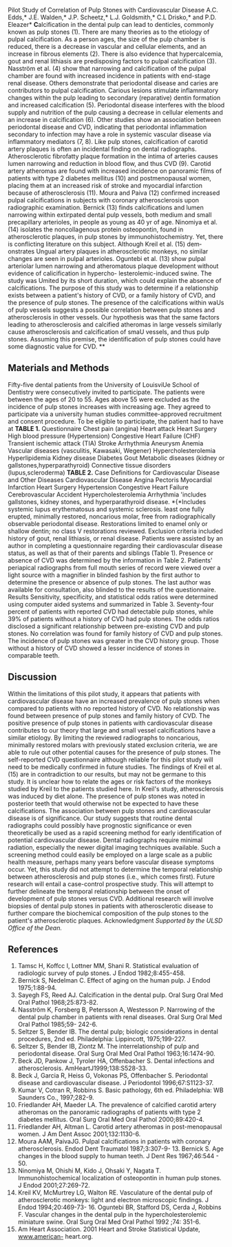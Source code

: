 Pilot Study of Correlation of Pulp Stones with Cardiovascular Disease
A.C. Edds,\* J.E. Walden,\* J.P. Scheetz,\* L.J. Goldsmith,\* C.L
Drisko,\* and P.D. Eleazer\* **C**alcification in the dental pulp can lead to denticles, commonly known as pulp stones (1). There are many theories as to the etiology of pulpal calcification. As a person ages, the size of the pulp chamber is reduced, there is a decrease in vascular and cellular elements, and an increase in fibrous elements (2).
There is also evidence that hyper­calcemia, gout and renal lithiasis are predisposing factors to pulpal calcification (3). Nasström et al. (4) show that narrowing and calcification of the pulpal chamber are found with increased incidence in patients with end-stage renal disease.
Others dem­onstrate that periodontal disease and caries are contributors to pulpal calcification. Carious lesions stimulate inflammatory changes within the pulp leading to secondary (reparative) dentin formation and increased calcification (5). Periodontal disease interferes with the blood supply and nutrition of the pulp causing a decrease in cellular elements and an increase in calcification (6). Other studies show an association be­tween periodontal disease and CVD, indicating that periodontal inflammation secondary to infection may have a role in systemic vascular disease via inflammatory mediators (7, 8).
Like pulp stones, calcification of carotid artery plaques is often an incidental finding on dental radiographs. Atherosclerotic fibrofatty plaque formation in the intima of arteries causes lumen narrowing and reduction in blood flow, and thus CVD (9). Carotid artery atheromas are found with increased incidence on panoramic films of patients with type 2 diabetes mellitus (10) and postmenopausal women, placing them at an increased risk of stroke and myocardial infarction because of atherosclerosis (11).
Moura and Paiva (12) confirmed increased pulpal calcifications in subjects with coronary atherosclerosis upon radiographic examination.
Bernick (13) finds calcifi­cations and lumen narrowing within extirpated dental pulp vessels, both medium and small precapillary arterioles, in people as young as 40 yr of age. Ninomiya et al. (14) isolates the noncollagenous protein osteopontin, found in atherosclerotic plaques, in pulp stones by immunohistochemistry.
Yet, there is conflicting literature on this subject. Although Kreil et al. (15) dem­onstrates Ungual artery plaques in atherosclerotic monkeys, no similar changes are seen in pulpal arterioles. Oguntebi et al. (13) show pulpal arteriolar lumen narrowing and atheromatous plaque development without evidence of calicification in hypercho- lesterolemic-induced swine. The study was Umited by its short duration, which could explain the absence of calcifications.
The purpose of this study was to determine if a relationship exists between a patient's history of CVD, or a family history of CVD, and the presence of pulp stones. The presence of the calcifications within waUs of pulp vessels suggests a possible correlation between pulp stones and atherosclerosis in other vessels. Our hypothesis was that the same factors leading to atherosclerosis and calcified atheromas in large vessels simi­larly cause atherosclerosis and calcification of smaU vessels, and thus pulp stones. Assuming this premise, the identification of pulp stones could have some diagnostic value for CVD.
**
## **Materials and Methods**
Fifty-five dental patients from the University of LouisviUe School of Dentistry were consecutively invited to participate. The patients were between the ages of 20 to 55. Ages above 55 were excluded as the incidence of pulp stones increases with increasing age. They agreed to participate via a university human studies committee-approved recruit­ment and consent procedure. To be eligible to participate, the patient had to have at **TABLE 1.** Questionnaire
Chest pain (angina)
Heart attack Heart Surgery
High blood pressure (Hypertension)
Congestive Heart Failure (CHF)
Transient ischemic attack (TIA)
Stroke
Arrhythmia Aneurysm
Anemia
Vascular diseases (vasculitis, Kawasaki, Wegener) Hypercholesterolemia
Hyperlipidemia
Kidney disease
Diabetes
Gout
Metabolic diseases (kidney or gallstones,hyperparathyroid)
Connective tissue disorders (lupus,scleroderma) **TABLE 2.** Case Definitions for Cardiovascular Disease and Other
Diseases Cardiovascular Disease
Angina Pectoris
Myocardial Infarction
Heart Surgery
Hypertension
Congestive Heart Failure
Cerebrovascular Accident
Hypercholesterolemia
Arrhythmia 'includes gallstones, kidney stones, and hyperparathyroid disease.
*{*Includes systemic lupus erythematosus and systemic sclerosis.
least one fully erupted, minimally restored, noncarious molar, free from radiographically observable periodontal disease. Restorations limited to enamel only or shallow dentin; no class V restorations reviewed.
Exclusion criteria included history of gout, renal lithiasis, or renal dis­ease.
Patients were assisted by an author in completing a questionnaire regarding their cardiovascular disease status, as well as that of their parents and siblings (Table 1). Presence or absence of CVD was deter­mined by the information in Table 2. Patients' periapical radiographs from full mouth series of record were viewed over a light source with a magnifier in blinded fashion by the first author to determine the pres­ence or absence of pulp stones. The last author was available for con­sultation, also blinded to the results of the questionnaire.
Results
Sensitivity, specificity, and statistical odds ratios were determined using computer aided systems and summarized in Table 3.
Seventy-four percent of patients with reported CVD had detectable pulp stones, while 39% of patients without a history of CVD had pulp stones.
The odds ratios disclosed a significant relationship between pre-existing CVD and pulp stones. No correlation was found for family history of CVD and pulp stones. The incidence of pulp stones was greater in the CVD history group. Those without a history of CVD showed a lesser incidence of stones in comparable teeth.

## **Discussion**


Within the limitations of this pilot study, it appears that patients with cardiovascular disease have an increased prevalence of pulp stones when compared to patients with no reported history of CVD. No rela­tionship was found between presence of pulp stones and family history of CVD. The positive presence of pulp stones in patients with cardiovas­cular disease contributes to our theory that large and small vessel cal­cifications have a similar etiology. By limiting the reviewed radiographs to noncarious, minimally restored molars with previously stated exclu­sion criteria, we are able to rule out other potential causes for the presence of pulp stones. The self-reported CVD questionnaire although reliable for this pilot study will need to be medically confirmed in future studies.
The findings of Kreil et al. (15) are in contradiction to our results, but may not be germane to this study. It is unclear how to relate the ages or risk factors of the monkeys studied by Kreil to the patients studied here. In Kreil's study, atherosclerosis was induced by diet alone. The presence of pulp stones was noted in posterior teeth that would other­wise not be expected to have these calcifications.
The association between pulp stones and cardiovascular disease is of significance. Our study suggests that routine dental radiographs could pos­sibly have prognostic significance or even theoretically be used as a rapid screening method for early identification of potential cardiovascular dis­ease. Dental radiographs require minimal radiation, especially the newer digital imaging techniques available. Such a screening method could easily be employed on a large scale as a public health measure, perhaps many years before vascular disease symptoms occur.
Yet, this study did not attempt to determine the temporal relation­ship between atherosclerosis and pulp stones (i.e., which comes first).
Future research will entail a case-control prospective study. This will attempt to further delineate the temporal relationship between the onset of development of pulp stones versus CVD. Additional research will involve biopsies of dental pulp stones in patients with atherosclerotic disease to further compare the biochemical composition of the pulp stones to the patient's atherosclerotic plaques.
Acknowledgment *Supported by the ULSD Office of the Dean.*

## **References**
 1. Tamsc H, Koffcc I, Lottner MM, Shani R. Statistical evaluation of radiologic survey of pulp stones. J Endod 1982;8:455-458.
2. Bernick S, Nedelman C. Effect of aging on the human pulp. J Endod 1975;1:88-94.
3. Sayegh FS, Reed AJ. Calcification in the dental pulp. Oral Surg Oral Med Oral Pathol 1968;25:873-82.
4. Nasström K, Forsberg B, Petersson A, Westesson P. Narrowing of the dental pulp chamber in patients with renal diseases. Oral Surg Oral Med Oral Pathol 1985;59- 242-6.
5. Seltzer S, Bender IB. The dental pulp; biologic considerations in dental procedures, 2nd ed. Philadelphia: Lippincott, 1975;199-227.
6. Seltzer S, Bender IB, Ziontz M. The interrelationship of pulp and periodontal disease. Oral Surg Oral Med Oral Pathol 1963;16:1474-90.
7. Beck JD, Pankow J, Tyroler HA, Offenbacher S. Dental infections and atherosclerosis. AmHeartJ1999;138:S528-33.
8. Beck J, Garcia R, Heiss G, Vokonas PS, Offenbacher S. Periodontal disease and cardiovascular disease. J Periodontol 1996;67:S1123-37.
9. Kumar V, Cotran R, Robbins S. Basic pathology, 6th ed. Philadelphia: WB Saunders Co., 1997;282-9.
10. Friedlander AH, Maeder LA. The prevalence of calcified carotid artery atheromas on the panoramic radiographs of patients with type 2 diabetes mellitus. Oral Surg Oral Med Oral Pathol 2000;89:420-4.
11. Friedlander AH, Altman L. Carotid artery atheromas in post-menopausal women. J Am Dent Assoc 2001;132:1130-6.
12. Moura AAM, PaivaJG. Pulpal calcifications in patients with coronary atherosclerosis. Endod Dent Traumatol 1987;3:307-9- 13. Bernick S. Age changes in the blood supply to human teeth. J Dent Res 1967;46:544 - 50.
14. Ninomiya M, Ohishi M, Kido J, Ohsaki Y, Nagata T.
 Immunohistochemical localization of osteopontin in human pulp stones. J Endod 2001;27:269-72.
15. Kreil KV, McMurtrey LG, Walton RE. Vasculature of the dental pulp of atherosclerotic monkeys: light and electron microscopic findings. J Endod 1994;20:469-73- 16. Oguntebi BR, Stafford DS, Cerda J, Robbins F. Vascular changes in the dental pulp in the hypercholesterolemic miniature swine. Oral Surg Oral Med Oral Pathol 1992 ;74: 351-6.
17. Am Heart Association. 2001 Heart and Stroke Statistical Update, [www.american-](http://www.american-heart.org) heart.org.
